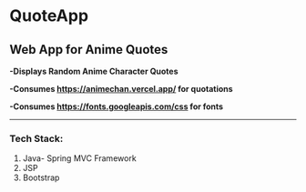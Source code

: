 # QuoteApp
## Web App for Anime Quotes

  **-Displays Random Anime Character Quotes**

  **-Consumes https://animechan.vercel.app/ for quotations**

  **-Consumes https://fonts.googleapis.com/css for fonts**

-----------------------------------------------------------------------------------

### Tech Stack:
1. Java- Spring MVC Framework
2. JSP
3. Bootstrap


